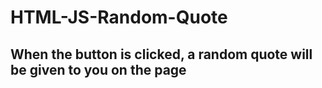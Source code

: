 # HTML-JS-Random-Quote
## When the button is clicked, a random quote will be given to you on the page
